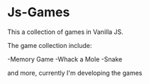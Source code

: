 # Js-Games

This a collection of games in Vanilla JS.

The game collection include:

-Memory Game
-Whack a Mole
-Snake 

and more, currently I'm developing the games